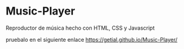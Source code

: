 # Music-Player
Reproductor de música hecho con HTML, CSS y Javascript

pruebalo en el siguiente enlace https://getial.github.io/Music-Player/
